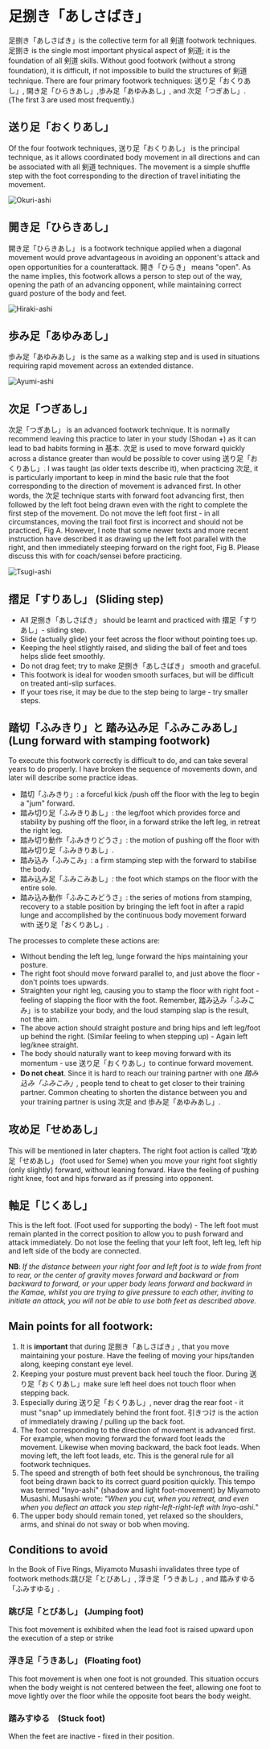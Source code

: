 # 足捌き「あしさばき」

足捌き「あしさばき」is the collective term for all 剣道 footwork techniques. 足捌き is the single most important physical aspect of 剣道; it is the foundation of all 剣道 skills. Without good footwork \(without a strong foundation\), it is difficult, if not impossible to build the structures of 剣道 technique. There are four primary footwork techniques: 送り足「おくりあし」, 開き足「ひらきあし」,歩み足「あゆみあし」, and 次足「つぎあし」. \(The first 3 are used most frequently.\)

## 送り足「おくりあし」

Of the four footwork techniques, 送り足「おくりあし」 is the principal technique, as it allows coordinated body movement in all directions and can be associated with all 剣道 techniques. The movement is a simple shuffle step with the foot corresponding to the direction of travel initiating the movement.

![Okuri-ashi](../.gitbook/assets/screen-shot-2020-09-23-at-11.41.48.png)

## 開き足「ひらきあし」

開き足「ひらきあし」 is a footwork technique applied when a diagonal movement would prove advantageous in avoiding an opponent's attack and open opportunities for a counterattack. 開き「ひらき」 means "open". As the name implies, this footwork allows a person to step out of the way, opening the path of an advancing opponent, while maintaining correct guard posture of the body and feet.

![Hiraki-ashi](../.gitbook/assets/screen-shot-2020-09-23-at-11.43.46.png)

## 歩み足「あゆみあし」

歩み足「あゆみあし」 is the same as a walking step and is used in situations requiring rapid movement across an extended distance.

![Ayumi-ashi](../.gitbook/assets/screen-shot-2020-09-23-at-11.45.28.png)

## 次足「つぎあし」

次足「つぎあし」 is an advanced footwork technique. It is normally recommend leaving this practice to later in your study \(Shodan +\) as it can lead to bad habits forming in 基本. 次足 is used to move forward quickly across a distance greater than would be possible to cover using 送り足「おくりあし」. I was taught \(as older texts describe it\), when practicing 次足, it is particularly important to keep in mind the basic rule that the foot corresponding to the direction of movement is advanced first. In other words, the 次足 technique starts with forward foot advancing first, then followed by the left foot being drawn even with the right to complete the first step of the movement. Do not move the left foot first - in all circumstances, moving the trail foot first is incorrect and should not be practiced, Fig A. However, I note that some newer texts and more recent instruction have described it as drawing up the left foot parallel with the right, and then immediately steeping forward on the right foot, Fig B. Please discuss this with for coach/sensei before practicing.

![Tsugi-ashi](../.gitbook/assets/screen-shot-2020-09-23-at-11.50.10.png)

## 摺足「すりあし」 \(Sliding step\)

* All 足捌き「あしさばき」 should be learnt and practiced with 摺足「すりあし」- sliding step.
* Slide \(actually glide\) your feet across the floor without pointing toes up.
* Keeping the heel stlightly raised, and sliding the ball of feet and toes helps slide feet smoothly.
* Do not drag feet; try to make 足捌き「あしさばき」 smooth and graceful.
* This footwork is ideal for wooden smooth surfaces, but will be difficult on treated anti-slip surfaces.
* If your toes rise, it may be due to the step being to large - try smaller steps.

## 踏切「ふみきり」と 踏み込み足「ふみこみあし」(Lung forward with stamping footwork\)

To execute this footwork correctly is difficult to do, and can take several years to do properly. I have broken the sequence of movements down, and later will describe some practice ideas.

* 踏切「ふみきり」: a forceful kick /push off the floor with the leg to begin a "jum" forward.
* 踏み切り足「ふみきりあし」: the leg/foot which provides force and stability by pushing off the floor, in a forward strike the left leg, in retreat the right leg.
* 踏み切り動作「ふみきりどうさ」: the motion of pushing off the floor with 踏み切り足「ふみきりあし」.
* 踏み込み「ふみこみ」: a firm stamping step with the forward to stabilise the body.
* 踏み込み足「ふみこみあし」: the foot which stamps on the floor with the entire sole.
* 踏み込み動作「ふみこみどうさ」: the series of motions from stamping, recovery to a stable position by bringing the left foot in after a rapid lunge and accomplished by the continuous body movement forward with 送り足「おくりあし」.

The processes to complete these actions are:

* Without bending the left leg, lunge forward the hips maintaining your posture.
* The right foot should move forward parallel to, and just above the floor - don't points toes upwards.
* Straighten your right leg, causing you to stamp the floor with right foot - feeling of slapping the floor with the foot. Remember, 踏み込み「ふみこみ」is to stabilize your body, and the loud stamping slap is the result, not the aim.
* The above action should straight posture and bring hips and left leg/foot up behind the right. \(Similar feeling to when stepping up\) - Again left leg/knee straight.
* The body should naturally want to keep moving forward with its momentum - use 送り足「おくりあし」to continue forward movement.
* **Do not cheat**. Since it is hard to reach our training partner with one _踏み込み「ふみこみ」,_ people tend to cheat to get closer to their training partner. Common cheating to shorten the distance between you and your training partner is using 次足 and 歩み足「あゆみあし」.

## 攻め足「せめあし」

This will be mentioned in later chapters. The right foot action is called '攻め足「せめあし」 \(foot used for Seme\) when you move your right foot slightly \(only slightly\) forward, without leaning forward. Have the feeling of pushing right knee, foot and hips forward as if pressing into opponent.

## 軸足「じくあし」

This is the left foot. \(Foot used for supporting the body\) - The left foot must remain planted in the correct position to allow you to push forward and attack immediately. Do not lose the feeling that your left foot, left leg, left hip and left side of the body are connected.

**NB**: _If the distance between your right foor and left foot is to wide from front to rear, or the center of gravity moves forward and backward or from backward to forward, or your upper body leans forward and backward in the Kamae, whilst you are trying to give pressure to each other, inviting to initiate an attack, you will not be able to use both feet as described above._

## **Main points for all footwork**:

1. It is **important** that during 足捌き「あしさばき」, that you move maintaining your posture. Have the feeling of moving your hips/tanden along, keeping constant eye level.
2. Keeping your posture must prevent back heel touch the floor. During 送り足「おくりあし」make sure left heel does not touch floor when stepping back.
3. Especially during 送り足「おくりあし」, never drag the rear foot - it must "snap" up immediately behind the front foot. 引きつけ is the action of immediately drawing / pulling up the back foot.
4. The foot corresponding to the direction of movement is advanced first. For example, when moving forward the forward foot leads the movement. Likewise when moving backward, the back foot leads. When moving left, the left foot leads, etc. This is the general rule for all footwork techniques.
5. The speed and strength of both feet should be synchronous, the trailing foot being drawn back to its correct guard position quickly. This tempo was termed "Inyo-ashi" \(shadow and light foot-movement\) by Miyamoto Musashi. Musashi wrote: "_When you cut, when you retreat, and even when you deflect an attack you step right-left-right-left with Inyo-ashi._"
6. The upper body should remain toned, yet relaxed so the shoulders, arms, and shinai do not sway or bob when moving.

## **Conditions to avoid**

In the Book of Five Rings, Miyamoto Musashi invalidates three type of footwork methods:跳び足「とびあし」, 浮き足「うきあし」, and 踏みすゆる「ふみすゆる」.

### **跳び足「とびあし」 \(Jumping foot\)**

This foot movement is exhibited when the lead foot is raised upward upon the execution of a step or strike

### **浮き足「うきあし」 \(Floating foot\)**

This foot movement is when one foot is not grounded. This situation occurs when the body weight is not centered between the feet, allowing one foot to move lightly over the floor while the opposite foot bears the body weight.

### **踏みすゆる　\(Stuck foot\)**

When the feet are inactive - fixed in their position.

